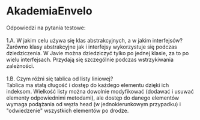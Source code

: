# AkademiaEnvelo

Odpowiedzi na pytania testowe:<br>
<br>
1.A. W jakim celu używa się klas abstrakcyjnych, a w jakim interfejsów?<br>
Zarówno klasy abstrakcyjne jak i interfejsy wykorzystuje się podczas dziedziczenia. W Javie można dziedziczyć tylko po jednej klasie, za to po wielu interfejsach. Przydają się szczególnie podczas wstrzykiwania zależności.
<br>
<br>
1.B. Czym różni się tablica od listy liniowej?<br>
Tablica ma stałą długość i dostęp do każdego elementu dzięki ich indeksom. Wielkość listy można dowolnie modyfikować (dodawać i usuwać elementy odpowiednimi metodami), ale dostęp do danego elementów wymaga podążania od węzła head (w jednokierunkowym przypadku) i "odwiedzenie" wszystkich elementów po drodze.
